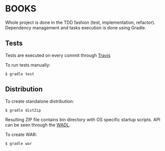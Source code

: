 BOOKS
=====

Whole project is done in the TDD fashion (test, implementation, refactor).
Dependency management and tasks execution is done using Gradle.

## Tests

Tests are executed on every commit through [Travis](https://travis-ci.org/vfarcic/TechnologyConversationsBooks)

To run tests manually:

```shell
$ gradle test
```

## Distribution

To create standalone distribution:

```shell
$ gradle distZip
```

Resulting ZIP file contains bin directory with OS specific startup scripts.
API can be seen through the [WADL](http://localhost:8080/api/application.wadl).

To create WAR:

```shell
$ gradle war
```